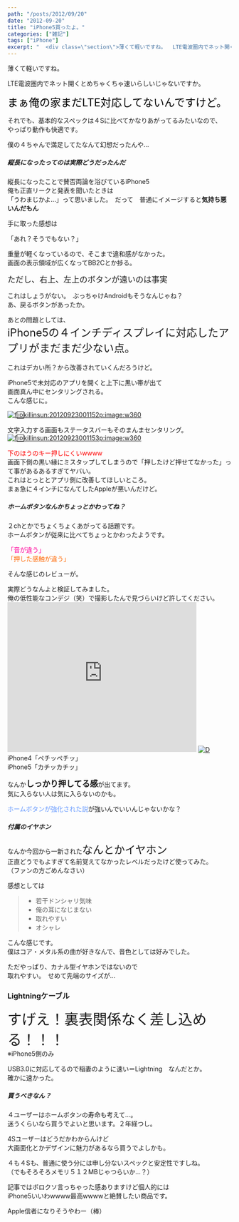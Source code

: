 ```yaml
---
path: "/posts/2012/09/20"
date: "2012-09-20"
title: "iPhone5買ったよ。"
categories: ["雑記"]
tags: ["iPhone"]
excerpt: "  <div class=\"section\">薄くて軽いですね。  LTE電波圏内でネット開くとめちゃくちゃ速いらしいじゃないですか。  <span style=\"font-size:x-la..."
---
```


  

<div class="section">薄くて軽いですね。  

LTE電波圏内でネット開くとめちゃくちゃ速いらしいじゃないですか。  

<span style="font-size:x-large;color:#000000;" class="deco">まぁ俺の家まだLTE対応してないんですけど。</span>  

それでも、基本的なスペックは４Sに比べてかなりあがってるみたいなので、  
やっぱり動作も快適です。  

僕の４ちゃんで満足してたなんて幻想だったんや…  

##### 縦長になったってのは実際どうだったんだ

縦長になったことで賛否両論を浴びているiPhone5  
俺も正直リークと発表を聞いたときは  
「うわまじかよ…」って思いました。　だって　普通にイメージすると**気持ち悪いんだもん**  

手に取った感想は  

「あれ？そうでもない？」  

重量が軽くなっているので、そこまで違和感がなかった。  
画面の表示領域が広くなってBB2Cとか捗る。  

<font size="4">ただし、右上、左上のボタンが遠いのは事実</font>  

これはしょうがない。　ぶっちゃけAndroidもそうなんじゃね？  
あ、戻るボタンがあったか。  

あとの問題としては、  
<span style="font-size:x-large;" class="deco">iPhone5の４インチディスプレイに対応したアプリがまだまだ少ない点。  
</span>  
これはデカい所？から改善されていくんだろうけど。  

iPhone5で未対応のアプリを開くと上下に黒い帯が出て  
画面真ん中にセンタリングされる。  
こんな感じに。  

[![f:id:killinsun:20120923001152p:image:w360](https://cdn-ak.f.st-hatena.com/images/fotolife/k/killinsun/20120923/20120923001152.png "f:id:killinsun:20120923001152p:image:w360")](http://f.hatena.ne.jp/killinsun/20120923001152)  

文字入力する画面もステータスバーもそのまんまセンタリング。  
[![f:id:killinsun:20120923001153p:image:w360](https://cdn-ak.f.st-hatena.com/images/fotolife/k/killinsun/20120923/20120923001153.png "f:id:killinsun:20120923001153p:image:w360")](http://f.hatena.ne.jp/killinsun/20120923001153)  

<span style="color:#FF0000;" class="deco">下のほうのキー押しにくいwwww</span>  
画面下側の黒い縁にミスタップしてしまうので「押したけど押せてなかった」って事があるあるすぎてヤバい。  
これはとっととアプリ側に改善してほしいところ。  
まぁ急に４インチになんてしたAppleが悪いんだけど。  

##### ホームボタンなんかちょっとかわってね？

２chとかでちょくちょくあがってる話題です。  
ホームボタンが従来に比べてちょっとかわったようです。  

<span style="color:#FF0099;" class="deco">「音が違う」</span>  
<span style="color:#FF6600;" class="deco">「押した感触が違う」</span>  

そんな感じのレビューが。  

実際どうなんよと検証してみました。  
俺の低性能なコンデジ（笑）で撮影したんで見づらいけど許してください。  
<object width="425" height="336"><param name="movie" value="http://www.youtube.com/v/G7Eig5sA2Jk"><param name="wmode" value="transparent"><embed src="http://www.youtube.com/v/G7Eig5sA2Jk" type="application/x-shockwave-flash" wmode="transparent" width="425" height="336" flashvars="movie_url=http://d.hatena.ne.jp/video/youtube/G7Eig5sA2Jk"></object> [![D](http://d.hatena.ne.jp/images/d_entry.gif "この動画を含む日記")](http://d.hatena.ne.jp/video/youtube/G7Eig5sA2Jk)  
iPhone4「ペチッペチッ」  
iPhone5「カチッカチッ」  

なんか<span style="font-size:large;" class="deco">**しっかり押してる感**</span>が出てます。  
気に入らない人は気に入らないのかも。　  

<span style="color:#6699FF;" class="deco">ホームボタンが強化された説</span>が強いんでいいんじゃないかな？  

##### 付属のイヤホン

なんか今回から一新された<span style="font-size:x-large;" class="deco">なんとかイヤホン</span>  
正直どうでもよすぎて名前覚えてなかったレベルだったけど使ってみた。  
（ファンの方ごめんなさい）  

感想としては  

> * 若干ドンシャリ気味
> * 俺の耳になじまない
> * 取れやすい
> * オシャレ

こんな感じです。  
僕はコア・メタル系の曲が好きなんで、音色としては好みでした。  

ただやっぱり、カナル型イヤホンではないので  
取れやすい。　せめて先端のサイズが…  

### Lightningケーブル

<span style="font-size:xx-large;" class="deco">すげえ！裏表関係なく差し込める！！！</span>  
※iPhone5側のみ  

USB3.0に対応してるので稲妻のように速い＝Lightning　なんだとか。  
確かに速かった。  

##### 買うべきなん？

４ユーザーはホームボタンの寿命も考えて…。  
迷うくらいなら買うでよいと思います。２年経つし。  

4Sユーザーはどうだかわからんけど  
大画面化とかデザインに魅力があるなら買うでよしかも。  

４も４Sも、普通に使う分には申し分ないスペックと安定性ですしね。  
（でもそろそろメモリ５１２MBじゃつらいか…？）  

記事ではボロクソ言っちゃった感ありますけど個人的には  
iPhone5いいわwwww最高wwwwと絶賛したい商品です。  

Apple信者になりそうやわー（棒）</div>
